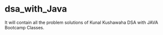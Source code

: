 # dsa_with_Java
It will contain all the problem solutions of Kunal Kushawaha DSA with JAVA Bootcamp Classes.
